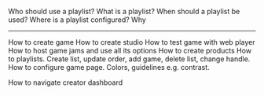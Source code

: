 Who should use a playlist?
What is a playlist?
When should a playlist be used?
Where is a playlist configured?
Why

---

How to create game
How to create studio
How to test game with web player
How to host game jams and use all its options
How to create products
How to playlists. Create list, update order, add game, delete list, change handle.
How to configure game page. Colors, guidelines e.g. contrast.

How to navigate creator dashboard

